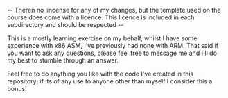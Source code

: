 -- Theren no lincense for any of my changes, but the template used on the course does come with a licence. This licence is included in each subdirectory and should be respected  --

This is a mostly learning exercise on my behalf, whilst I have some experience with x86 ASM, I've previously had none with ARM. That said if you want to ask any questions, please feel free to message me and I'll do my best to stumble through an answer.

Feel free to do anything you like with the code I've created in this repository; if its of any use to anyone other than myself I consider this a bonus!
